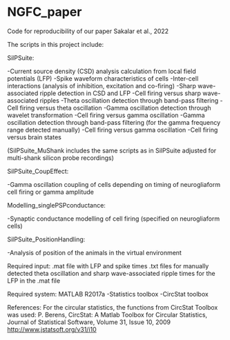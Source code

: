# NGFC_paper
Code for reproducibility of our paper Sakalar et al., 2022

The scripts in this project include:

  SilPSuite:

 -Current source density (CSD) analysis calculation from local field potentials (LFP)
 -Spike waveform characteristics of cells
 -Inter-cell interactions (analysis of inhibition, excitation and co-firing)
 -Sharp wave-associated ripple detection in CSD and LFP
 -Cell firing versus sharp wave-associated ripples
 -Theta oscillation detection through band-pass filtering
 -Cell firing versus theta oscillation
 -Gamma oscillation detection through wavelet transformation
 -Cell firing versus gamma oscillation
 -Gamma oscillation detection through band-pass filtering (for the gamma frequency range detected manually)
 -Cell firing versus gamma oscillation
 -Cell firing versus brain states

 (SilPSuite_MuShank includes the same scripts as in SilPSuite adjusted for multi-shank silicon probe recordings)

  SilPSuite_CoupEffect:

 -Gamma oscillation coupling of cells depending on timing of neurogliaform cell firing or gamma amplitude
  
  Modelling_singlePSPconductance:

 -Synaptic conductance modelling of cell firing (specified on neurogliaform cells)

  SilPSuite_PositionHandling:

 -Analysis of position of the animals in the virtual environment

Required input:
.mat file with LFP and spike times
.txt files for manually detected theta oscillation and sharp wave-associated ripple times for the LFP in the .mat file

Required system:
MATLAB R2017a
  -Statistics toolbox
  -CircStat toolbox

References:
For the circular statistics, the functions from CircStat Toolbox was used:
P. Berens, CircStat: A Matlab Toolbox for Circular Statistics, Journal of Statistical Software, Volume 31, Issue 10, 2009
http://www.jstatsoft.org/v31/i10
